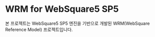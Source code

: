 # WRM for WebSquare5 SP5 

본 프로젝트는 WebSquare5 SP5 엔진을 기반으로 개발된 WRM(WebSquare Reference Model) 프로젝트입니다.
